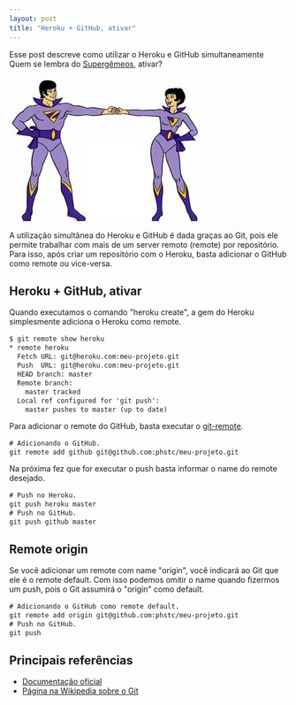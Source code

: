 ```yaml
---
layout: post
title: "Heroku + GitHub, ativar"
---
```


Esse post descreve como utilizar o Heroku e GitHub simultaneamente Quem se lembra do [Supergêmeos](http://pt.wikipedia.org/wiki/Superg%C3%AAmeos), ativar?

![Supergêmeos, ativar!](/assets/images/posts/supergemeos-ativar.jpg)

A utilização simultânea do Heroku e GitHub é dada graças ao Git, pois ele permite trabalhar com mais de um server remoto (remote) por repositório. Para isso, após criar um repositório com o Heroku, basta adicionar o GitHub como remote ou vice-versa.

## Heroku + GitHub, ativar

Quando executamos o comando "heroku create", a gem do Heroku simplesmente adiciona o Heroku como remote.

    $ git remote show heroku
    * remote heroku
      Fetch URL: git@heroku.com:meu-projeto.git
      Push  URL: git@heroku.com:meu-projeto.git
      HEAD branch: master
      Remote branch:
        master tracked
      Local ref configured for 'git push':
        master pushes to master (up to date)

Para adicionar o remote do GitHub, basta executar o [git-remote](http://www.kernel.org/pub/software/scm/git/docs/git-remote.html).

    # Adicionando o GitHub.
    git remote add github git@github.com:phstc/meu-projeto.git

Na próxima fez que for executar o push basta informar o name do remote desejado.

    # Push no Heroku.
    git push heroku master
    # Push no GitHub.
    git push github master

## Remote origin

Se você adicionar um remote com name "origin", você indicará ao Git que ele é o remote default. Com isso podemos omitir o name quando fizermos um push, pois o Git assumirá o "origin" como default.

    # Adicionando o GitHub como remote default.
    git remote add origin git@github.com:phstc/meu-projeto.git
    # Push no GitHub.
    git push

## Principais referências

* [Documentação oficial](http://www.kernel.org/pub/software/scm/git/docs/)
* [Página na Wikipedia sobre o Git](http://pt.wikipedia.org/wiki/Git)
